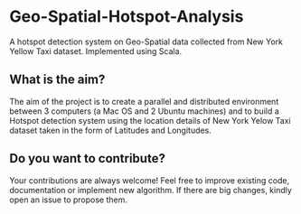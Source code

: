 # Geo-Spatial-Hotspot-Analysis

A hotspot detection system on Geo-Spatial data collected from New York Yellow Taxi dataset.
Implemented using Scala.

## What is the aim?
The aim of the project is to create a parallel and distributed environment between 3 computers (a Mac OS and 2 Ubuntu machines) and to build a Hotspot detection system using the location details of New York Yelow Taxi dataset taken in the form of Latitudes and Longitudes.

## Do you want to contribute?
Your contributions are always welcome! Feel free to improve existing code, documentation or implement new algorithm. If there are big changes, kindly open an issue to propose them.
